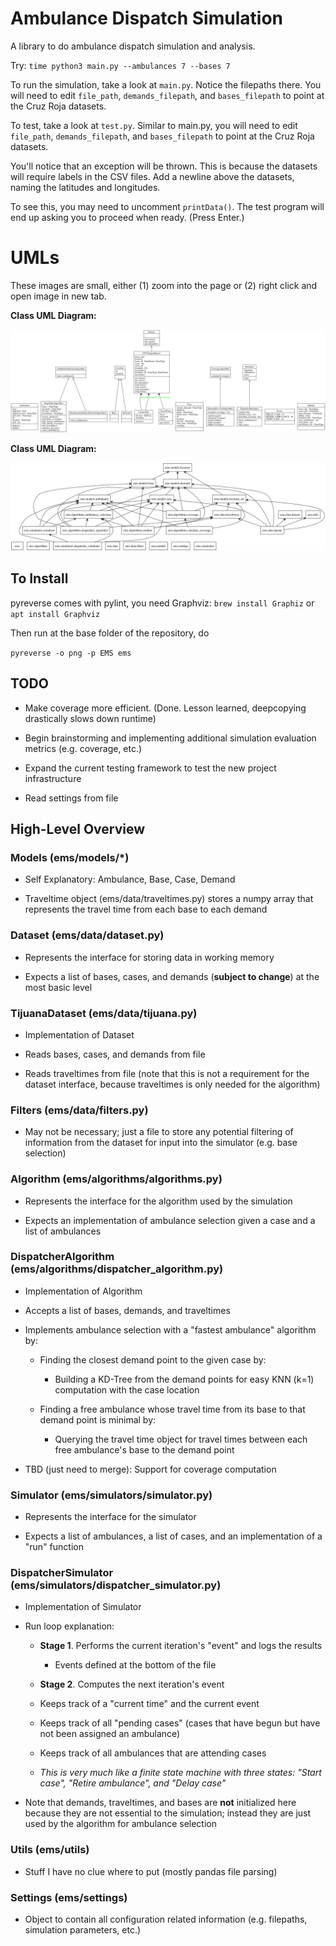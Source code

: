 # Ambulance Dispatch Simulation

A library to do ambulance dispatch simulation and analysis. 

Try: `time python3 main.py --ambulances 7 --bases 7`

To run the simulation, take a look at `main.py`. Notice the filepaths there. You will need to edit 
`file_path`, `demands_filepath`, and `bases_filepath` to point at the Cruz Roja datasets. 

To test, take a look at `test.py`. Similar to main.py, you will need to edit 
`file_path`, `demands_filepath`, and `bases_filepath` to point at the Cruz Roja datasets. 

You'll notice that an exception will be thrown. This is because the datasets will require
labels in the CSV files. Add a newline above the datasets, naming the latitudes and longitudes.

To see this, you may need to uncomment `printData()`. The test program will end up asking you 
to proceed when ready. (Press Enter.) 


# UMLs

These images are small, either (1) zoom into the page or (2) right click and open image in new tab.

**Class UML Diagram:**

![](classes_EMS.png)

**Class UML Diagram:**

![](packages_EMS.png)

## To Install

pyreverse comes with pylint, you need Graphviz: `brew install Graphiz` or `apt install Graphviz`

Then run at the base folder of the repository, do

`pyreverse -o png -p EMS ems`

## TODO


- Make coverage more efficient. (Done. Lesson learned, deepcopying drastically slows down runtime)

- Begin brainstorming and implementing additional simulation evaluation metrics (e.g. coverage, etc.)

- Expand the current testing framework to test the new project infrastructure

- Read settings from file

## High-Level Overview

### Models (ems/models/*)

- Self Explanatory: Ambulance, Base, Case, Demand

- Traveltime object (ems/data/traveltimes.py) stores a numpy array that represents the travel time from each
 base to each demand

### Dataset (ems/data/dataset.py)

- Represents the interface for storing data in working memory

- Expects a list of bases, cases, and demands (__subject to change__) at the most basic level

### TijuanaDataset (ems/data/tijuana.py)

- Implementation of Dataset

- Reads bases, cases, and demands from file

- Reads traveltimes from file (note that this is not a requirement for the dataset interface, because
traveltimes is only needed for the algorithm)

### Filters (ems/data/filters.py)

- May not be necessary; just a file to store any potential filtering of information from the dataset
for input into the simulator (e.g. base selection)

### Algorithm (ems/algorithms/algorithms.py)

- Represents the interface for the algorithm used by the simulation

- Expects an implementation of ambulance selection given a case and a list of ambulances

### DispatcherAlgorithm (ems/algorithms/dispatcher_algorithm.py)

- Implementation of Algorithm

- Accepts a list of bases, demands, and traveltimes

- Implements ambulance selection with a "fastest ambulance" algorithm by:

  - Finding the closest demand point to the given case by:
  
    - Building a KD-Tree from the demand points for easy KNN (k=1) computation with the case location
  
  - Finding a free ambulance whose travel time from its base to that demand point is minimal by:
  
    - Querying the travel time object for travel times between each free ambulance's base to the demand point
    
- TBD (just need to merge): Support for coverage computation

### Simulator (ems/simulators/simulator.py)

- Represents the interface for the simulator

- Expects a list of ambulances, a list of cases, and an implementation of a "run" function

### DispatcherSimulator (ems/simulators/dispatcher_simulator.py)

- Implementation of Simulator

- Run loop explanation:

  - __Stage 1__. Performs the current iteration's "event" and logs the results
  
    - Events defined at the bottom of the file
  
  - __Stage 2__. Computes the next iteration's event
  
  - Keeps track of a "current time" and the current event
  
  - Keeps track of all "pending cases" (cases that have begun but have not been assigned an ambulance)
  
  - Keeps track of all ambulances that are attending cases
  
  - _This is very much like a finite state machine with three states: "Start case", "Retire ambulance",
  and "Delay case"_

- Note that demands, traveltimes, and bases are __not__ initialized here because they are not essential
to the simulation; instead they are just used by the algorithm for ambulance selection
  
### Utils (ems/utils)

  - Stuff I have no clue where to put (mostly pandas file parsing)
  
### Settings (ems/settings)

  - Object to contain all configuration related information (e.g. filepaths, simulation parameters, etc.)
